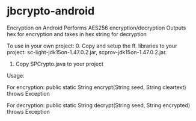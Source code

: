jbcrypto-android
================

Encryption on Android
Performs AES256 encryption/decryption
Outputs hex for encryption and takes in hex string for decryption

To use in your own project:
0. Copy and setup the ff. libraries to your project: sc-light-jdk15on-1.47.0.2.jar, scprov-jdk15on-1.47.0.2.jar.
1. Copy SPCrypto.java to your project

Usage:

For encryption:
public static String encrypt(String seed, String cleartext) throws Exception

For decryption:
public static String decrypt(String seed, String encrypted) throws Exception
